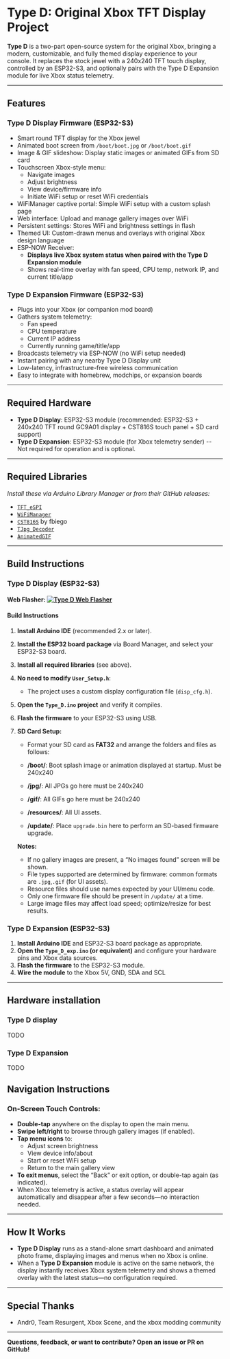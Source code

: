 # Type D: Original Xbox TFT Display Project

**Type D** is a two-part open-source system for the original Xbox, bringing a modern, customizable, and fully themed display experience to your console. It replaces the stock jewel with a 240x240 TFT touch display, controlled by an ESP32-S3, and optionally pairs with the Type D Expansion module for live Xbox status telemetry.

---

## Features

### Type D Display Firmware (ESP32-S3)

- Smart round TFT display for the Xbox jewel  
- Animated boot screen from `/boot/boot.jpg` or `/boot/boot.gif`  
- Image & GIF slideshow: Display static images or animated GIFs from SD card  
- Touchscreen Xbox-style menu:  
  - Navigate images  
  - Adjust brightness  
  - View device/firmware info  
  - Initiate WiFi setup or reset WiFi credentials  
- WiFiManager captive portal: Simple WiFi setup with a custom splash page  
- Web interface: Upload and manage gallery images over WiFi  
- Persistent settings: Stores WiFi and brightness settings in flash  
- Themed UI: Custom-drawn menus and overlays with original Xbox design language  
- ESP-NOW Receiver:  
  - **Displays live Xbox system status when paired with the Type D Expansion module**  
  - Shows real-time overlay with fan speed, CPU temp, network IP, and current title/app  

### Type D Expansion Firmware (ESP32-S3)

- Plugs into your Xbox (or companion mod board)  
- Gathers system telemetry:  
  - Fan speed  
  - CPU temperature  
  - Current IP address  
  - Currently running game/title/app  
- Broadcasts telemetry via ESP-NOW (no WiFi setup needed)  
- Instant pairing with any nearby Type D Display unit  
- Low-latency, infrastructure-free wireless communication  
- Easy to integrate with homebrew, modchips, or expansion boards  

---

## Required Hardware

- **Type D Display**: ESP32-S3 module (recommended: ESP32-S3 + 240x240 TFT round GC9A01 display + CST816S touch panel + SD card support)
- **Type D Expansion**: ESP32-S3 module (for Xbox telemetry sender) -- Not required for operation and is optional.

---

## Required Libraries

_Install these via Arduino Library Manager or from their GitHub releases:_

- [`TFT_eSPI`](https://github.com/Bodmer/TFT_eSPI)
- [`WiFiManager`](https://github.com/tzapu/WiFiManager)
- [`CST816S`](https://github.com/fbiego/CST816S) by fbiego
- [`TJpg_Decoder`](https://github.com/Bodmer/TJpg_Decoder)
- [`AnimatedGIF`](https://github.com/bitbank2/AnimatedGIF)
---

## Build Instructions

### Type D Display (ESP32-S3)

#### Web Flasher: [![Type D Web Flasher](https://img.shields.io/badge/Web%20Flasher-Type%20D-green?logo=esp32&logoColor=white)](https://darkone83.github.io/type-d.github.io/)

#### Build Instructions
1. **Install Arduino IDE** (recommended 2.x or later).
2. **Install the ESP32 board package** via Board Manager, and select your ESP32-S3 board.
3. **Install all required libraries** (see above).
4. **No need to modify `User_Setup.h`**:  
   - The project uses a custom display configuration file (`disp_cfg.h`).
5. **Open the `Type_D.ino` project** and verify it compiles.
6. **Flash the firmware** to your ESP32-S3 using USB.

7. **SD Card Setup:**  
   - Format your SD card as **FAT32** and arrange the folders and files as follows:


   - **/boot/**: Boot splash image or animation displayed at startup. Must be 240x240
   - **/jpg/**: All JPGs go here must be 240x240
   - **/gif/**: All GIFs go here must be 240x240
   - **/resources/**: All UI assets.
   - **/update/**: Place `upgrade.bin` here to perform an SD-based firmware upgrade.

   **Notes:**
   - If no gallery images are present, a “No images found” screen will be shown.
   - File types supported are determined by firmware: common formats are `.jpg`,`.gif` (for UI assets).
   - Resource files should use names expected by your UI/menu code.
   - Only one firmware file should be present in `/update/` at a time.
   - Large image files may affect load speed; optimize/resize for best results.



### Type D Expansion (ESP32-S3)

1. **Install Arduino IDE** and ESP32-S3 board package as appropriate.
2. **Open the `Type_D_exp.ino` (or equivalent)** and configure your hardware pins and Xbox data sources.
3. **Flash the firmware** to the ESP32-S3 module.
4. **Wire the module** to the Xbox 5V, GND, SDA and SCL
---

## Hardware installation

### Type D display
TODO

### Type D Expansion
TODO

## Navigation Instructions

### On-Screen Touch Controls:

- **Double-tap** anywhere on the display to open the main menu.
- **Swipe left/right** to browse through gallery images (if enabled).
- **Tap menu icons** to:
  - Adjust screen brightness
  - View device info/about
  - Start or reset WiFi setup
  - Return to the main gallery view
- **To exit menus**, select the “Back” or exit option, or double-tap again (as indicated).
- When Xbox telemetry is active, a status overlay will appear automatically and disappear after a few seconds—no interaction needed.

---

## How It Works

- **Type D Display** runs as a stand-alone smart dashboard and animated photo frame, displaying images and menus when no Xbox is online.
- When a **Type D Expansion** module is active on the same network, the display instantly receives Xbox system telemetry and shows a themed overlay with the latest status—no configuration required.

---

## Special Thanks

- Andr0, Team Resurgent, Xbox Scene, and the xbox modding community

---

**Questions, feedback, or want to contribute? Open an issue or PR on GitHub!**
